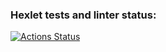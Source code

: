 ### Hexlet tests and linter status:
[![Actions Status](https://github.com/poweredbyskx/python-project-83/actions/workflows/hexlet-check.yml/badge.svg)](https://github.com/poweredbyskx/python-project-83/actions)